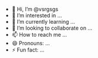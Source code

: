 - 👋 Hi, I’m @vsrgsgs
- 👀 I’m interested in ...
- 🌱 I’m currently learning ...
- 💞️ I’m looking to collaborate on ...
- 📫 How to reach me ...
- 😄 Pronouns: ...
- ⚡ Fun fact: ...

<!---
vsrgsgs/vsrgsgs is a ✨ special ✨ repository because its `README.md` (this file) appears on your GitHub profile.
You can click the Preview link to take a look at your changes.
--->
